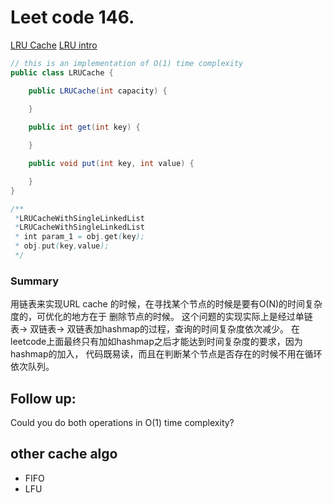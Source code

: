 
# Leet code 146.
[LRU Cache](https://leetcode.com/problems/lru-cache/#/description)
[LRU intro](https://en.wikipedia.org/wiki/Cache_replacement_policies#LRU)

```java
// this is an implementation of O(1) time complexity
public class LRUCache {

    public LRUCache(int capacity) {
        
    }

    public int get(int key) {

    }

    public void put(int key, int value) {

    }
}

/**
 *LRUCacheWithSingleLinkedList
 *LRUCacheWithSingleLinkedList
 * int param_1 = obj.get(key);
 * obj.put(key,value);
 */
```
### Summary
用链表来实现URL cache 的时候，在寻找某个节点的时候是要有O(N)的时间复杂度的，可优化的地方在于
删除节点的时候。
这个问题的实现实际上是经过单链表-> 双链表-> 双链表加hashmap的过程，查询的时间复杂度依次减少。
在leetcode上面最终只有加如hashmap之后才能达到时间复杂度的要求，因为hashmap的加入，
代码既易读，而且在判断某个节点是否存在的时候不用在循环依次队列。

## Follow up:
   Could you do both operations in O(1) time complexity?
   
## other cache algo
* FIFO
* LFU